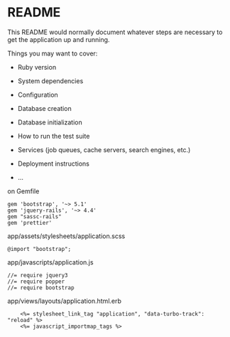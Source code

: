 # README

This README would normally document whatever steps are necessary to get the
application up and running.

Things you may want to cover:

-   Ruby version

-   System dependencies

-   Configuration

-   Database creation

-   Database initialization

-   How to run the test suite

-   Services (job queues, cache servers, search engines, etc.)

-   Deployment instructions

-   ...

on Gemfile

```
gem 'bootstrap', '~> 5.1'
gem 'jquery-rails', '~> 4.4'
gem "sassc-rails"
gem 'prettier'
```

app/assets/stylesheets/application.scss
```
@import "bootstrap";
```

app/javascripts/application.js
```
//= require jquery3
//= require popper
//= require bootstrap
```

app/views/layouts/application.html.erb
```
    <%= stylesheet_link_tag "application", "data-turbo-track": "reload" %>
    <%= javascript_importmap_tags %>
```

